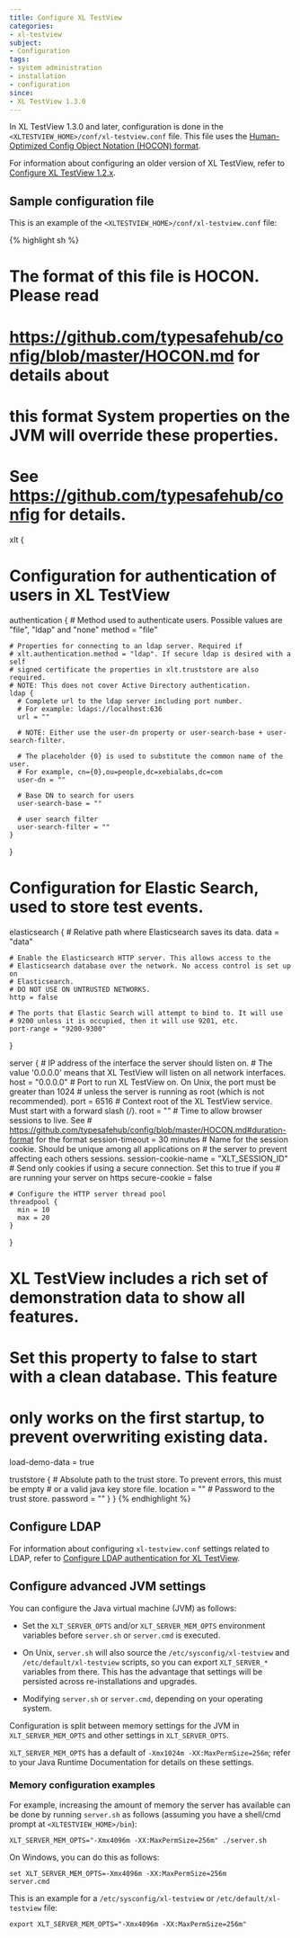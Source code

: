 ```yaml
---
title: Configure XL TestView
categories:
- xl-testview
subject:
- Configuration
tags:
- system administration
- installation
- configuration
since:
- XL TestView 1.3.0
---
```


In XL TestView 1.3.0 and later, configuration is done in the `<XLTESTVIEW_HOME>/conf/xl-testview.conf` file. This file uses the [Human-Optimized Config Object Notation (HOCON) format](https://github.com/typesafehub/config/blob/master/HOCON.md).

For information about configuring an older version of XL TestView, refer to [Configure XL TestView 1.2.x](/xl-testview/1.2.x/configuration.html).

## Sample configuration file

This is an example of the `<XLTESTVIEW_HOME>/conf/xl-testview.conf` file:

{% highlight sh %}
# The format of this file is HOCON. Please read
# https://github.com/typesafehub/config/blob/master/HOCON.md for details about
# this format System properties on the JVM will override these properties.
# See https://github.com/typesafehub/config for details.

xlt {

  # Configuration for authentication of users in XL TestView
  authentication {
    # Method used to authenticate users. Possible values are "file", "ldap" and "none"
    method = "file"

    # Properties for connecting to an ldap server. Required if
    # xlt.authentication.method = "ldap". If secure ldap is desired with a self
    # signed certificate the properties in xlt.truststore are also required.
    # NOTE: This does not cover Active Directory authentication.
    ldap {
      # Complete url to the ldap server including port number.
      # For example: ldaps://localhost:636
      url = ""

      # NOTE: Either use the user-dn property or user-search-base + user-search-filter.

      # The placeholder {0} is used to substitute the common name of the user.
      # For example, cn={0},ou=people,dc=xebialabs,dc=com
      user-dn = ""

      # Base DN to search for users
      user-search-base = ""

      # user search filter
      user-search-filter = ""
    }
  }

  # Configuration for Elastic Search, used to store test events.
  elasticsearch {
    # Relative path where Elasticsearch saves its data.
    data = "data"

    # Enable the Elasticsearch HTTP server. This allows access to the
    # Elasticsearch database over the network. No access control is set up on
    # Elasticsearch.
    # DO NOT USE ON UNTRUSTED NETWORKS.
    http = false

    # The ports that Elastic Search will attempt to bind to. It will use
    # 9200 unless it is occupied, then it will use 9201, etc.
    port-range = "9200-9300"
  }

  server {
    # IP address of the interface the server should listen on.
    # The value '0.0.0.0' means that XL TestView will listen on all network interfaces.
    host = "0.0.0.0"
    # Port to run XL TestView on. On Unix, the port must be greater than 1024
    # unless the server is running as root (which is not recommended).
    port = 6516
    # Context root of the XL TestView service. Must start with a forward slash (/).
    root = ""
    # Time to allow browser sessions to live. See
    # https://github.com/typesafehub/config/blob/master/HOCON.md#duration-format for the format
    session-timeout = 30 minutes
    # Name for the session cookie. Should be unique among all applications on
    # the server to prevent affecting each others sessions.
    session-cookie-name = "XLT_SESSION_ID"
    # Send only cookies if using a secure connection. Set this to true if you
    # are running your server on https
    secure-cookie = false

    # Configure the HTTP server thread pool
    threadpool {
      min = 10
      max = 20
    }
  }

  # XL TestView includes a rich set of demonstration data to show all features.
  # Set this property to false to start with a clean database. This feature
  # only works on the first startup, to prevent overwriting existing data.
  load-demo-data = true

  truststore {
    # Absolute path to the trust store. To prevent errors, this must be empty
    # or a valid java key store file.
    location = ""
    # Password to the trust store.
    password = ""
  }
}
{% endhighlight %}

## Configure LDAP

For information about configuring `xl-testview.conf` settings related to LDAP, refer to [Configure LDAP authentication for XL TestView](/xl-testview/how-to/configure-ldap.html).

## Configure advanced JVM settings

You can configure the Java virtual machine (JVM) as follows:

* Set the `XLT_SERVER_OPTS` and/or `XLT_SERVER_MEM_OPTS` environment variables before `server.sh` or `server.cmd` is executed.

* On Unix, `server.sh` will also source the `/etc/sysconfig/xl-testview` and `/etc/default/xl-testview` scripts, so you can export `XLT_SERVER_*` variables from there. This has the advantage that settings will be persisted across re-installations and upgrades.

* Modifying `server.sh` or `server.cmd`, depending on your operating system.

Configuration is split between memory settings for the JVM in `XLT_SERVER_MEM_OPTS` and other settings in `XLT_SERVER_OPTS`.

`XLT_SERVER_MEM_OPTS` has a default of `-Xmx1024m -XX:MaxPermSize=256m`; refer to your Java Runtime Documentation for details on these settings.

### Memory configuration examples

For example, increasing the amount of memory the server has available can be done by running `server.sh` as follows (assuming you have a shell/cmd prompt at `<XLTESTVIEW_HOME>/bin`):

    XLT_SERVER_MEM_OPTS="-Xmx4096m -XX:MaxPermSize=256m" ./server.sh

On Windows, you can do this as follows:

    set XLT_SERVER_MEM_OPTS=-Xmx4096m -XX:MaxPermSize=256m
    server.cmd

This is an example for a `/etc/sysconfig/xl-testview` or `/etc/default/xl-testview` file:

    export XLT_SERVER_MEM_OPTS="-Xmx4096m -XX:MaxPermSize=256m"

